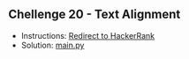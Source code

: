 ## Chellenge 20 - Text Alignment

- Instructions: [Redirect to HackerRank](https://www.hackerrank.com/challenges/text-alignment/problem?isFullScreen=true)
- Solution: [main.py](./main.py)
